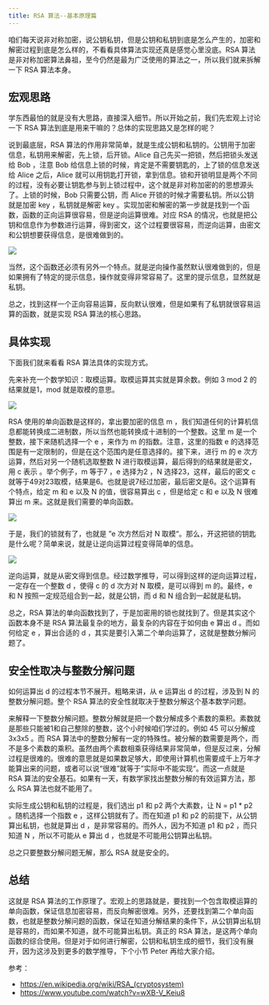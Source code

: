 ```yaml
---
title: RSA 算法--基本原理篇
---
```


咱们每天说非对称加密，说公钥私钥，但是公钥和私钥到底是怎么产生的，加密和解密过程到底是怎么样的，不看看具体算法实现还真是感觉心里没底。RSA 算法是非对称加密算法鼻祖，至今仍然是最为广泛使用的算法之一，所以我们就来拆解一下 RSA 算法本身。 

## 宏观思路

学东西最怕的就是没有大思路，直接深入细节。所以开始之前，我们先宏观上讨论一下 RSA 算法到底是用来干嘛的？总体的实现思路又是怎样的呢？ 

说到最底层，RSA 算法的作用非常简单，就是生成公钥和私钥的。公钥用于加密信息，私钥用来解密，先上锁，后开锁。Alice 自己先买一把锁，然后把锁头发送给 Bob ，注意 Bob 给信息上锁的时候，肯定是不需要钥匙的，上了锁的信息发送给 Alice 之后，Alice 就可以用钥匙打开锁，拿到信息。锁和开锁明显是两个不同的过程，没有必要让钥匙参与到上锁过程中，这个就是非对称加密的的思想源头了。上锁的时候，Bob 只需要公钥，而 Alice 开锁的时候才需要私钥。所以公钥就是加密 key ，私钥就是解密 key 。实现加密和解密的第一步就是找到一个函数，函数的正向运算很容易，但是逆向运算很难。对应 RSA 的情况，也就是把公钥和信息作为参数进行运算，得到密文，这个过程要很容易，而逆向运算，由密文和公钥想要获得信息，是很难做到的。

![](https://img.haoqicat.com/2018100401.jpg)

当然，这个函数还必须有另外一个特点。就是逆向操作虽然默认很难做到的，但是如果拥有了特定的提示信息，操作就变得非常容易了。这里的提示信息，显然就是私钥。

总之，找到这样一个正向容易运算，反向默认很难，但是如果有了私钥就很容易运算的函数，就是实现 RSA 算法的核心思路。

## 具体实现

下面我们就来看看 RSA 算法具体的实现方式。

先来补充一个数学知识：取模运算。取模运算其实就是算余数。例如 3 mod 2 的结果就是1，mod 就是取模的意思。

![](https://img.haoqicat.com/2018100402.jpg)

RSA 使用的单向函数是这样的，拿出要加密的信息 m ，我们知道任何的计算机信息都能转换成二进制数，所以当然也能转换成十进制的一个整数。这里 m 是一个整数，接下来随机选择一个 e ，来作为 m 的指数。注意，这里的指数 e 的选择范围是有一定限制的，但是在这个范围内是任意选择的。接下来，进行 m 的 e 次方运算，然后对另一个随机选取整数 N 进行取模运算，最后得到的结果就是密文，用 c 表示 。举个例子，m 等于7 ，e 选择为2 ，N 选择23，这样，最后的密文 c 就等于49对23取模，结果是6。也就是说7经过加密，最后密文是6。这个运算有个特点，给定 m 和 e 以及 N 的值，很容易算出 c ，但是给定 c 和 e 以及 N 很难算出 m 来。这就是我们需要的单向函数。

![](https://img.haoqicat.com/2018100403.jpg)

于是，我们的锁就有了，也就是 ”e 次方然后对 N 取模“。那么，开这把锁的钥匙是什么呢？简单来说，就是让逆向运算过程变得简单的信息。

![](https://img.haoqicat.com/2018100404.jpg)


逆向运算，就是从密文得到信息。经过数学推导，可以得到这样的逆向运算过程，一定存在一个整数 d ，使得 c 的 d 次方对 N 取模，是可以得到 m 的。最终，e 和 N 按照一定规范组合到一起，就是公钥，而 d 和 N 组合到一起就是私钥。

总之，RSA 算法的单向函数找到了，于是加密用的锁也就找到了。但是其实这个函数本身不是 RSA 算法最复杂的地方，最复杂的内容在于如何由 e 算出 d 。而如何给定 e ，算出合适的 d ，其实是要引入第二个单向运算了，这就是整数分解问题了。

## 安全性取决与整数分解问题

如何运算出 d 的过程本节不展开。粗略来讲，从 e 运算出 d 的过程，涉及到 N 的整数分解问题。整个 RSA 算法的安全性就取决于整数分解这个基本数学问题。

来解释一下整数分解问题。整数分解就是把一个数分解成多个素数的乘积。素数就是那些只能被1和自己整除的整数，这个小时候咱们学过的。例如 45 可以分解成 3x3x5 。而 RSA 算法中的整数分解有一定的特殊性。被分解的数需要是两个，而不是多个素数的乘积。虽然由两个素数相乘获得结果非常简单，但是反过来，分解过程是很难的。很难的意思就是如果数足够大，即使用计算机也需要成千上万年才能算出来的问题，或者可以说“很难”就等于”实际中不能实现“。而这一点就是 RSA 算法的安全基石。如果有一天，有数学家找出整数分解的有效运算方法，那么 RSA 算法也就不能用了。

实际生成公钥和私钥的过程是，我们选出 p1 和 p2 两个大素数，让 N = p1 * p2 。随机选择一个指数 e ，这样公钥就有了。而在知道 p1 和 p2 的前提下，从公钥算出私钥，也就是算出 d ，是非常容易的。而外人，因为不知道 p1 和 p2 ，而只知道 N ，所以不可能从 e 算出 d ，也就是不可能用公钥算出私钥。

总之只要整数分解问题无解，那么 RSA 就是安全的。

## 总结

这就是 RSA 算法的工作原理了。宏观上的思路就是，要找到一个包含取模运算的单向函数，保证信息加密容易，而反向解密很难。另外，还要找到第二个单向函数，也就是整数分解问题的函数，保证在知道分解结果的条件下，从公钥算出私钥是容易的，而如果不知道，就不可能算出私钥。真正的 RSA 算法，是这两个单向函数的综合使用。但是对于如何进行解密，公钥和私钥生成的细节，我们没有展开，因为这涉及到更多的数学推导，下个小节 Peter 再给大家介绍。

参考：

- https://en.wikipedia.org/wiki/RSA_(cryptosystem)
- https://www.youtube.com/watch?v=wXB-V_Keiu8
